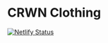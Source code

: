 # CRWN Clothing

[![Netlify Status](https://api.netlify.com/api/v1/badges/b86abe96-f4d5-4883-b833-5fb9806b6061/deploy-status)](https://crwn-clothing-pwa.netlify.app)
